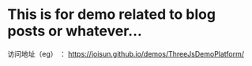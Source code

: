# This is for demo related to blog posts or whatever...

访问地址（eg） ： https://joisun.github.io/demos/ThreeJsDemoPlatform/
